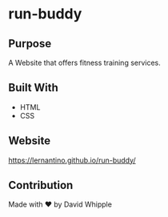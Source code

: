 # run-buddy

## Purpose
A Website that offers fitness training services.

## Built With
* HTML 
* CSS

## Website
https://lernantino.github.io/run-buddy/

## Contribution
Made with ❤️ by David Whipple
